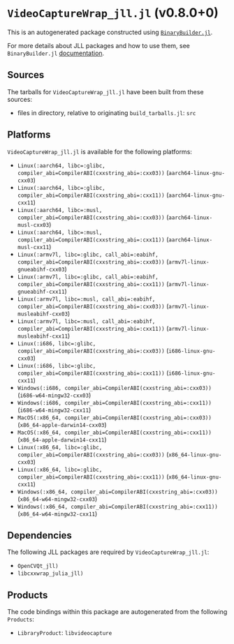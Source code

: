 # `VideoCaptureWrap_jll.jl` (v0.8.0+0)

This is an autogenerated package constructed using [`BinaryBuilder.jl`](https://github.com/JuliaPackaging/BinaryBuilder.jl).

For more details about JLL packages and how to use them, see `BinaryBuilder.jl` [documentation](https://juliapackaging.github.io/BinaryBuilder.jl/dev/jll/).

## Sources

The tarballs for `VideoCaptureWrap_jll.jl` have been built from these sources:

* files in directory, relative to originating `build_tarballs.jl`: `src`

## Platforms

`VideoCaptureWrap_jll.jl` is available for the following platforms:

* `Linux(:aarch64, libc=:glibc, compiler_abi=CompilerABI(cxxstring_abi=:cxx03))` (`aarch64-linux-gnu-cxx03`)
* `Linux(:aarch64, libc=:glibc, compiler_abi=CompilerABI(cxxstring_abi=:cxx11))` (`aarch64-linux-gnu-cxx11`)
* `Linux(:aarch64, libc=:musl, compiler_abi=CompilerABI(cxxstring_abi=:cxx03))` (`aarch64-linux-musl-cxx03`)
* `Linux(:aarch64, libc=:musl, compiler_abi=CompilerABI(cxxstring_abi=:cxx11))` (`aarch64-linux-musl-cxx11`)
* `Linux(:armv7l, libc=:glibc, call_abi=:eabihf, compiler_abi=CompilerABI(cxxstring_abi=:cxx03))` (`armv7l-linux-gnueabihf-cxx03`)
* `Linux(:armv7l, libc=:glibc, call_abi=:eabihf, compiler_abi=CompilerABI(cxxstring_abi=:cxx11))` (`armv7l-linux-gnueabihf-cxx11`)
* `Linux(:armv7l, libc=:musl, call_abi=:eabihf, compiler_abi=CompilerABI(cxxstring_abi=:cxx03))` (`armv7l-linux-musleabihf-cxx03`)
* `Linux(:armv7l, libc=:musl, call_abi=:eabihf, compiler_abi=CompilerABI(cxxstring_abi=:cxx11))` (`armv7l-linux-musleabihf-cxx11`)
* `Linux(:i686, libc=:glibc, compiler_abi=CompilerABI(cxxstring_abi=:cxx03))` (`i686-linux-gnu-cxx03`)
* `Linux(:i686, libc=:glibc, compiler_abi=CompilerABI(cxxstring_abi=:cxx11))` (`i686-linux-gnu-cxx11`)
* `Windows(:i686, compiler_abi=CompilerABI(cxxstring_abi=:cxx03))` (`i686-w64-mingw32-cxx03`)
* `Windows(:i686, compiler_abi=CompilerABI(cxxstring_abi=:cxx11))` (`i686-w64-mingw32-cxx11`)
* `MacOS(:x86_64, compiler_abi=CompilerABI(cxxstring_abi=:cxx03))` (`x86_64-apple-darwin14-cxx03`)
* `MacOS(:x86_64, compiler_abi=CompilerABI(cxxstring_abi=:cxx11))` (`x86_64-apple-darwin14-cxx11`)
* `Linux(:x86_64, libc=:glibc, compiler_abi=CompilerABI(cxxstring_abi=:cxx03))` (`x86_64-linux-gnu-cxx03`)
* `Linux(:x86_64, libc=:glibc, compiler_abi=CompilerABI(cxxstring_abi=:cxx11))` (`x86_64-linux-gnu-cxx11`)
* `Windows(:x86_64, compiler_abi=CompilerABI(cxxstring_abi=:cxx03))` (`x86_64-w64-mingw32-cxx03`)
* `Windows(:x86_64, compiler_abi=CompilerABI(cxxstring_abi=:cxx11))` (`x86_64-w64-mingw32-cxx11`)

## Dependencies

The following JLL packages are required by `VideoCaptureWrap_jll.jl`:

* `OpenCVQt_jll)`
* `libcxxwrap_julia_jll)`

## Products

The code bindings within this package are autogenerated from the following `Products`:

* `LibraryProduct`: `libvideocapture`
